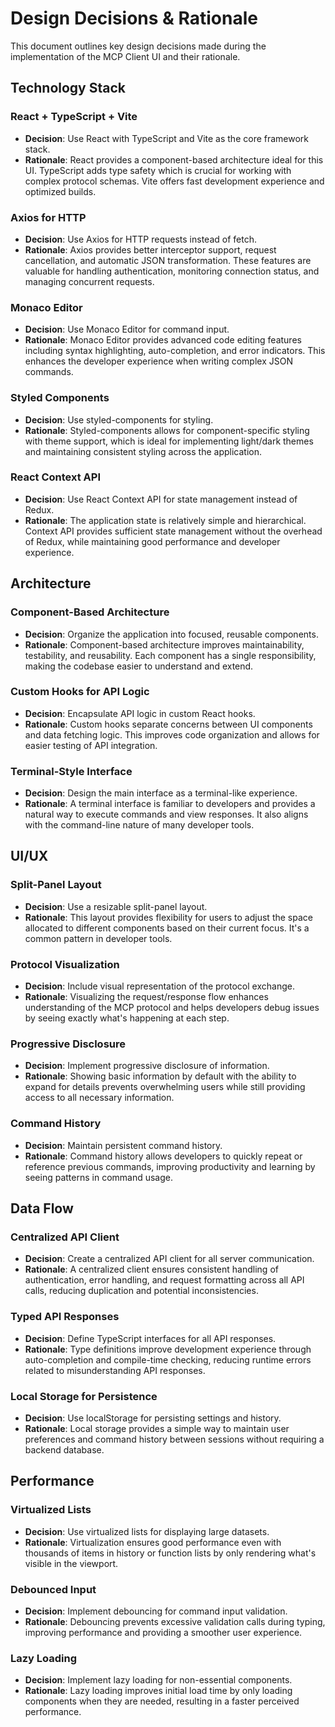 # Design Decisions & Rationale

This document outlines key design decisions made during the implementation of the MCP Client UI and their rationale.

## Technology Stack

### React + TypeScript + Vite
- **Decision**: Use React with TypeScript and Vite as the core framework stack.
- **Rationale**: React provides a component-based architecture ideal for this UI. TypeScript adds type safety which is crucial for working with complex protocol schemas. Vite offers fast development experience and optimized builds.

### Axios for HTTP
- **Decision**: Use Axios for HTTP requests instead of fetch.
- **Rationale**: Axios provides better interceptor support, request cancellation, and automatic JSON transformation. These features are valuable for handling authentication, monitoring connection status, and managing concurrent requests.

### Monaco Editor
- **Decision**: Use Monaco Editor for command input.
- **Rationale**: Monaco Editor provides advanced code editing features including syntax highlighting, auto-completion, and error indicators. This enhances the developer experience when writing complex JSON commands.

### Styled Components
- **Decision**: Use styled-components for styling.
- **Rationale**: Styled-components allows for component-specific styling with theme support, which is ideal for implementing light/dark themes and maintaining consistent styling across the application.

### React Context API
- **Decision**: Use React Context API for state management instead of Redux.
- **Rationale**: The application state is relatively simple and hierarchical. Context API provides sufficient state management without the overhead of Redux, while maintaining good performance and developer experience.

## Architecture

### Component-Based Architecture
- **Decision**: Organize the application into focused, reusable components.
- **Rationale**: Component-based architecture improves maintainability, testability, and reusability. Each component has a single responsibility, making the codebase easier to understand and extend.

### Custom Hooks for API Logic
- **Decision**: Encapsulate API logic in custom React hooks.
- **Rationale**: Custom hooks separate concerns between UI components and data fetching logic. This improves code organization and allows for easier testing of API integration.

### Terminal-Style Interface
- **Decision**: Design the main interface as a terminal-like experience.
- **Rationale**: A terminal interface is familiar to developers and provides a natural way to execute commands and view responses. It also aligns with the command-line nature of many developer tools.

## UI/UX

### Split-Panel Layout
- **Decision**: Use a resizable split-panel layout.
- **Rationale**: This layout provides flexibility for users to adjust the space allocated to different components based on their current focus. It's a common pattern in developer tools.

### Protocol Visualization
- **Decision**: Include visual representation of the protocol exchange.
- **Rationale**: Visualizing the request/response flow enhances understanding of the MCP protocol and helps developers debug issues by seeing exactly what's happening at each step.

### Progressive Disclosure
- **Decision**: Implement progressive disclosure of information.
- **Rationale**: Showing basic information by default with the ability to expand for details prevents overwhelming users while still providing access to all necessary information.

### Command History
- **Decision**: Maintain persistent command history.
- **Rationale**: Command history allows developers to quickly repeat or reference previous commands, improving productivity and learning by seeing patterns in command usage.

## Data Flow

### Centralized API Client
- **Decision**: Create a centralized API client for all server communication.
- **Rationale**: A centralized client ensures consistent handling of authentication, error handling, and request formatting across all API calls, reducing duplication and potential inconsistencies.

### Typed API Responses
- **Decision**: Define TypeScript interfaces for all API responses.
- **Rationale**: Type definitions improve development experience through auto-completion and compile-time checking, reducing runtime errors related to misunderstanding API responses.

### Local Storage for Persistence
- **Decision**: Use localStorage for persisting settings and history.
- **Rationale**: Local storage provides a simple way to maintain user preferences and command history between sessions without requiring a backend database.

## Performance

### Virtualized Lists
- **Decision**: Use virtualized lists for displaying large datasets.
- **Rationale**: Virtualization ensures good performance even with thousands of items in history or function lists by only rendering what's visible in the viewport.

### Debounced Input
- **Decision**: Implement debouncing for command input validation.
- **Rationale**: Debouncing prevents excessive validation calls during typing, improving performance and providing a smoother user experience.

### Lazy Loading
- **Decision**: Implement lazy loading for non-essential components.
- **Rationale**: Lazy loading improves initial load time by only loading components when they are needed, resulting in a faster perceived performance. 